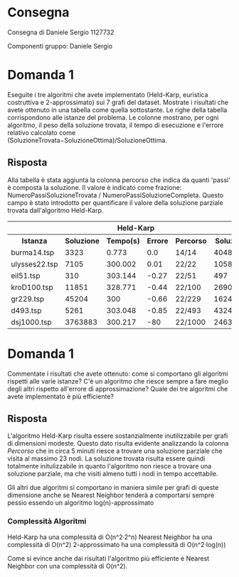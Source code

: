 # Consegna
Consegna di Daniele Sergio 1127732

Componenti gruppo: Daniele Sergio

# Domanda 1
Eseguite i tre algoritmi che avete implementato (Held-Karp, euristica costruttiva e 2-approssimato) 
sui 7 grafi del dataset. Mostrate i risultati che avete ottenuto in una tabella come quella sottostante.
Le righe della tabella corrispondono alle istanze del problema. Le colonne mostrano, per ogni algoritmo,
il peso della soluzione trovata, il tempo di esecuzione e l'errore relativo calcolato come 
(SoluzioneTrovata−SoluzioneOttima)/SoluzioneOttima.

## Risposta
Alla tabella è stata aggiunta la colonna percorso che indica da quanti 'passi' è composta la soluzione.
Il valore è indicato come frazione: NumeroPassiSoluzioneTrovata / NumeroPassiSoluzioneCompleta.
Questo campo è stato introdotto per quantificare il valore della soluzione parziale trovata dall'algoritmo
Held-Karp.
<table>
   <tr>
    <th style="border: 0"></th>
    <th colspan="4"> Held-Karp</th>
    <th colspan="4"> Nearest Neighbor</th>
    <th colspan="4"> 2-approssimato </th>
</tr>
  <tr>
    <th >Istanza</td>
    <th>Soluzione</td>
    <th>Tempo(s)</td>
    <th>Errore</td>
    <th>Percorso</th>
    <th>Soluzione</td>
    <th>Tempo(s)</td>
    <th>Errore</td>
    <th>Percorso</th>
    <th>Soluzione</td>
    <th>Tempo(s)</td>
    <th>Errore</td>
    <th>Percorso</th>
  </tr>
  <tr>
    <td>burma14.tsp</td>
    <td>3323</td>
    <td>0.773</td>
    <td>0.0</td>
    <td>14/14</td>
    <td>4048</td>
    <td>0.001</td>
    <td>0.22</td>
    <td>14/14</td>
    <td>4003</td>
    <td>0.038</td>
    <td>0.20</td>
    <td>14/14</td>
  </tr>
<tr>
    <td>ulysses22.tsp</td>
    <td>7105</td>
    <td>300.002</td>
    <td>0.01</td>
    <td>22/22</td>
    <td>10586</td>
    <td>0.001</td>
    <td>0.51</td>
    <td>22/22</td>
    <td>8308</td>
    <td>0.002</td>
    <td>0.18</td>
    <td>22/22</td>
  </tr>
  <tr>
    <td>eil51.tsp</td>
    <td>310</td>
    <td>303.144</td>
    <td>-0.27</td>
    <td>22/51</td>
    <td>497</td>
    <td>0.001</td>
    <td>0.17</td>
    <td>51/51</td>
    <td>599</td>
    <td>0.005</td>
    <td>0.41</td>
    <td>51/51</td>
  </tr>
<tr>
    <td>kroD100.tsp</td>
    <td>11851</td>
    <td>328.771</td>
    <td>-0.44</td>
    <td>22/100</td>
    <td>26906</td>
    <td>0.001</td>
    <td>0.26</td>
    <td>100/100</td>
    <td>28553</td>
    <td>0.007</td>
    <td>0.34</td>
    <td>100/100</td>
  </tr>
<tr>
    <td>gr229.tsp</td>
    <td>45204</td>
    <td>300</td>
    <td>-0.66</td>
    <td>22/229</td>
    <td>162430</td>
    <td>0.035</td>
    <td>0.21</td>
    <td>229/229</td>
    <td>179335</td>
    <td>0.127</td>
    <td>0.33</td>
    <td>229/229</td>
  </tr>
<tr>
    <td>d493.tsp</td>
    <td>5261</td>
    <td>303.048</td>
    <td>-0.85</td>
    <td>22/493</td>
    <td>43244</td>
    <td>0.005</td>
    <td>0.24</td>
    <td>493/493</td>
    <td>45540</td>
    <td>0.11</td>
    <td>0.30</td>
    <td>493/493</td>
  </tr>
<tr>
    <td>dsj1000.tsp</td>
    <td>3763883</td>
    <td>300.217</td>
    <td>-80</td>
    <td>22/1000</td>
    <td>24630468</td>
    <td>0.086</td>
    <td>0.32</td>
    <td>1000/1000</td>
    <td>25525517</td>
    <td>0.098</td>
    <td>0.37</td>
    <td>1000/1000</td>
  </tr>
</table>

# Domanda 1
Commentate i risultati che avete ottenuto: come si comportano gli 
algoritmi rispetti alle varie istanze? C'è un algoritmo che riesce sempre a fare meglio degli altri rispetto all'errore di approssimazione? 
Quale dei tre algoritmi che avete implementato è più efficiente? 
## Risposta
L'algoritmo Held-Karp risulta essere sostanzialmente inutilizzabile per grafi di dimensioni modeste. Questo dato risulta evidente analizzando la
colonna *Percorso* che in circa 5 minuti riesce a trovare una soluzione parziale che visita al massimo 23 nodi. La soluzione trovata risulta essere quindi
totalmente initulizzabile in quanto l'algoritmo non riesce a trovare una soluzione parziale, ma che visiti almeno tutti i nodi in tempo accettabile.

Gli altri due algoritmi si comportano in maniera simile per grafi di queste dimensione anche se Nearest Neighbor tenderà a comportarsi sempre pessio
essendo un algoritmo log(n)-approssimato 

### Complessità Algoritmi
Held-Karp ha una complessità di O(n^2·2^n)
Nearest Neighbor ha una complessità di O(n^2)
2-approssimato ha una complessità di O(n^2·log(n))

Come si evince anche dai risultati l'algoritmo più efficiente è Nearest Neighbor 
con una complessità di O(n^2).